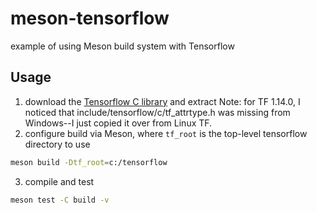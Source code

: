 # meson-tensorflow

example of using Meson build system with Tensorflow

## Usage

1. download the [Tensorflow C library](https://www.tensorflow.org/install/lang_c#download) and extract
   Note: for TF 1.14.0, I noticed that include/tensorflow/c/tf_attrtype.h was missing from Windows--I just copied it over from Linux TF.
2. configure build via Meson, where `tf_root` is the top-level tensorflow directory to use

  ```sh
  meson build -Dtf_root=c:/tensorflow
  ```
3. compile and test

  ```sh
  meson test -C build -v
  ```